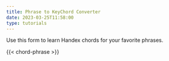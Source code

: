 ```yaml
---
title: Phrase to KeyChord Converter
date: 2023-03-25T11:58:00
type: tutorials
---
```


Use this form to learn Handex chords for your favorite phrases.

{{< chord-phrase >}}

